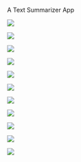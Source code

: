 A Text Summarizer App

![](images/python.PNG)

![](images/ngrok.PNG)

 ![](images/Initial.png)
 
 
 ![](images/SignUp.PNG)
 
 
 ![](images/Login.png)
 
 ![](images/Forgot_PAssword.PNG)
 
 ![](images/photo.png)
 
 ![](images/Get.png)
 
 ![](images/menu.png)
 
 ![](images/light_theme.png)
  
 ![](images/dark_theme.png)
 

